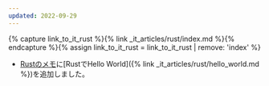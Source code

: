 ```yaml
---
updated: 2022-09-29
---
```

{% capture link_to_it_rust %}{% link _it_articles/rust/index.md %}{% endcapture %}{% assign link_to_it_rust = link_to_it_rust | remove: 'index' %}

- [Rustのメモ]({{link_to_it_rust}})に[RustでHello World]({% link _it_articles/rust/hello_world.md %})を追加しました。